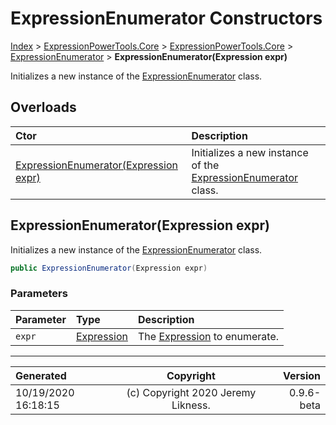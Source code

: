 ﻿# ExpressionEnumerator Constructors

[Index](../index.md) > [ExpressionPowerTools.Core](ExpressionPowerTools.Core.a.md) > [ExpressionPowerTools.Core](ExpressionPowerTools.Core.n.md) > [ExpressionEnumerator](ExpressionPowerTools.Core.ExpressionEnumerator.cs.md) > **ExpressionEnumerator(Expression expr)**

Initializes a new instance of the [ExpressionEnumerator](ExpressionPowerTools.Core.ExpressionEnumerator.cs.md) class.

## Overloads

| Ctor | Description |
| :-- | :-- |
| [ExpressionEnumerator(Expression expr)](#expressionenumeratorexpression-expr) | Initializes a new instance of the [ExpressionEnumerator](ExpressionPowerTools.Core.ExpressionEnumerator.cs.md) class. |

## ExpressionEnumerator(Expression expr)

Initializes a new instance of the [ExpressionEnumerator](ExpressionPowerTools.Core.ExpressionEnumerator.cs.md) class.

```csharp
public ExpressionEnumerator(Expression expr)
```

### Parameters

| Parameter | Type | Description |
| :-- | :-- | :-- |
| `expr` | [Expression](https://docs.microsoft.com/dotnet/api/system.linq.expressions.expression) | The [Expression](https://docs.microsoft.com/dotnet/api/system.linq.expressions.expression) to enumerate. |



---

| Generated | Copyright | Version |
| :-- | :-: | --: |
| 10/19/2020 16:18:15 | (c) Copyright 2020 Jeremy Likness. | 0.9.6-beta |
